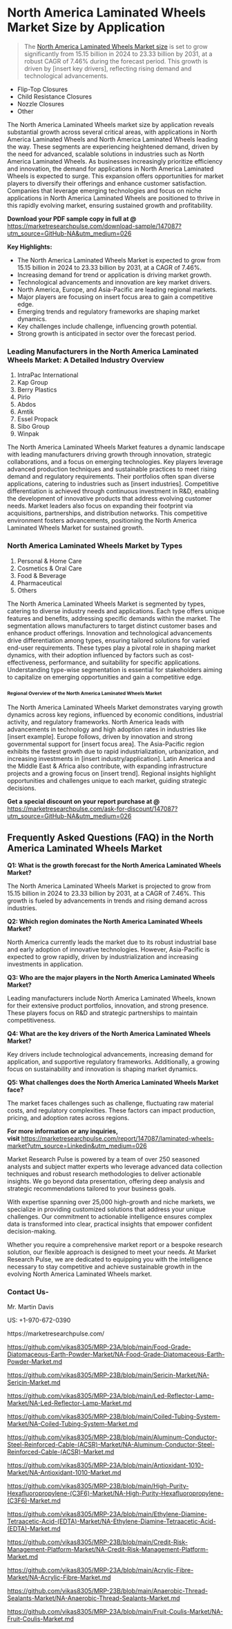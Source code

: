 <h1>North America Laminated Wheels Market&nbsp;Size by Application</h1><blockquote><p>The <a href="https://marketresearchpulse.com/download-sample/147087?utm_source=GitHub-NA&amp;utm_medium=026">North America Laminated Wheels Market size</a> is set to grow significantly from 15.15 billion in 2024 to 23.33 billion by 2031, at a robust CAGR of 7.46% during the forecast period. This growth is driven by [insert key drivers], reflecting rising demand and technological advancements.</p></blockquote><ul><li>Flip-Top Closures<li> Child Resistance Closures<li> Nozzle Closures<li> Other</li></ul><p>The North America Laminated Wheels market size by application reveals substantial growth across several critical areas, with applications in North America Laminated Wheels and North America Laminated Wheels leading the way. These segments are experiencing heightened demand, driven by the need for advanced, scalable solutions in industries such as North America Laminated Wheels. As businesses increasingly prioritize efficiency and innovation, the demand for applications in North America Laminated Wheels is expected to surge. This expansion offers opportunities for market players to diversify their offerings and enhance customer satisfaction. Companies that leverage emerging technologies and focus on niche applications in North America Laminated Wheels are positioned to thrive in this rapidly evolving market, ensuring sustained growth and profitability.</p><p><strong>Download your PDF sample copy in full at @ </strong><a href="https://marketresearchpulse.com/download-sample/147087?utm_source=GitHub-NA&amp;utm_medium=026">https://marketresearchpulse.com/download-sample/147087?utm_source=GitHub-NA&amp;utm_medium=026</a></p><p><strong>Key Highlights: </strong></p><ul><li>The North America Laminated Wheels Market is expected to grow from 15.15 billion in 2024 to 23.33 billion by 2031, at a CAGR of 7.46%.</li><li>Increasing demand for trend or application is driving market growth.</li><li>Technological advancements and innovation are key market drivers.</li><li>North America, Europe, and Asia-Pacific are leading regional markets.</li><li>Major players are focusing on insert focus area to gain a competitive edge.</li><li>Emerging trends and regulatory frameworks are shaping market dynamics.</li><li>Key challenges include challenge, influencing growth potential.</li><li>Strong growth is anticipated in sector over the forecast period.</li></ul><h3>Leading Manufacturers in the North America Laminated Wheels Market: A Detailed Industry Overview</h3><ol><li>IntraPac International</li><li>Kap Group</li><li>Berry Plastics</li><li>Pirlo</li><li>Abdos</li><li>Amtik</li><li>Essel Propack</li><li>Sibo Group</li><li>Winpak</li></ol><div class="flex max-w-full flex-col flex-grow"><div class="min-h-8 text-message flex w-full flex-col items-end gap-2 whitespace-normal break-words [.text-message+&amp;]:mt-5" dir="auto" data-message-author-role="assistant" data-message-id="fd8432e4-4910-450d-b182-61b7bfb0a01f" data-message-model-slug="gpt-4o"><div class="flex w-full flex-col gap-1 empty:hidden first:pt-[3px]"><div class="markdown prose w-full break-words dark:prose-invert light"><p>The North America Laminated Wheels Market features a dynamic landscape with leading manufacturers driving growth through innovation, strategic collaborations, and a focus on emerging technologies. Key players leverage advanced production techniques and sustainable practices to meet rising demand and regulatory requirements. Their portfolios often span diverse applications, catering to industries such as [insert industries]. Competitive differentiation is achieved through continuous investment in R&amp;D, enabling the development of innovative products that address evolving customer needs. Market leaders also focus on expanding their footprint via acquisitions, partnerships, and distribution networks. This competitive environment fosters advancements, positioning the North America Laminated Wheels Market for sustained growth.</p></div></div></div></div><h3>North America Laminated Wheels Market by Types</h3><ol><li>Personal & Home Care<li> Cosmetics & Oral Care<li> Food & Beverage<li> Pharmaceutical<li> Others</li></ol><div class="flex max-w-full flex-col flex-grow"><div class="min-h-8 text-message flex w-full flex-col items-end gap-2 whitespace-normal break-words [.text-message+&amp;]:mt-5" dir="auto" data-message-author-role="assistant" data-message-id="084470be-0bb7-4664-bddf-5156b4f41249" data-message-model-slug="gpt-4o-mini"><div class="flex w-full flex-col gap-1 empty:hidden first:pt-[3px]"><div class="markdown prose w-full break-words dark:prose-invert light"><p>The North America Laminated Wheels Market is segmented by types, catering to diverse industry needs and applications. Each type offers unique features and benefits, addressing specific demands within the market. The segmentation allows manufacturers to target distinct customer bases and enhance product offerings. Innovation and technological advancements drive differentiation among types, ensuring tailored solutions for varied end-user requirements. These types play a pivotal role in shaping market dynamics, with their adoption influenced by factors such as cost-effectiveness, performance, and suitability for specific applications. Understanding type-wise segmentation is essential for stakeholders aiming to capitalize on emerging opportunities and gain a competitive edge.</p></div></div></div></div><h3><span style="font-size: 11px;">Regional Overview of the North America Laminated Wheels Market</span></h3><div class="flex max-w-full flex-col flex-grow"><div class="min-h-8 text-message flex w-full flex-col items-end gap-2 whitespace-normal break-words [.text-message+&amp;]:mt-5" dir="auto" data-message-author-role="assistant" data-message-id="e9038762-ce64-4e30-91c9-9bd413514231" data-message-model-slug="gpt-4o-mini"><div class="flex w-full flex-col gap-1 empty:hidden first:pt-[3px]"><div class="markdown prose w-full break-words dark:prose-invert light"><p>The North America Laminated Wheels Market demonstrates varying growth dynamics across key regions, influenced by economic conditions, industrial activity, and regulatory frameworks. North America leads with advancements in technology and high adoption rates in industries like [insert example]. Europe follows, driven by innovation and strong governmental support for [insert focus area]. The Asia-Pacific region exhibits the fastest growth due to rapid industrialization, urbanization, and increasing investments in [insert industry/application]. Latin America and the Middle East &amp; Africa also contribute, with expanding infrastructure projects and a growing focus on [insert trend]. Regional insights highlight opportunities and challenges unique to each market, guiding strategic decisions.</p></div></div></div></div><p><strong>Get a special discount on your report purchase at @ </strong><a href="https://marketresearchpulse.com/ask-for-discount/147087?utm_source=GitHub-NA&amp;utm_medium=026">https://marketresearchpulse.com/ask-for-discount/147087?utm_source=GitHub-NA&amp;utm_medium=026</a></p><h2>Frequently Asked Questions (FAQ) in the North America Laminated Wheels Market</h2><p><strong>Q1: What is the growth forecast for the North America Laminated Wheels Market?</strong></p><p>The North America Laminated Wheels Market is projected to grow from 15.15 billion in 2024 to 23.33 billion by 2031, at a CAGR of 7.46%. This growth is fueled by advancements in trends and rising demand across industries.</p><p><strong>Q2: Which region dominates the North America Laminated Wheels Market?</strong></p><p>North America currently leads the market due to its robust industrial base and early adoption of innovative technologies. However, Asia-Pacific is expected to grow rapidly, driven by industrialization and increasing investments in application.</p><p><strong>Q3: Who are the major players in the North America Laminated Wheels Market?</strong></p><p>Leading manufacturers include North America Laminated Wheels, known for their extensive product portfolios, innovation, and strong presence. These players focus on R&amp;D and strategic partnerships to maintain competitiveness.</p><p><strong>Q4: What are the key drivers of the North America Laminated Wheels Market?</strong></p><p>Key drivers include technological advancements, increasing demand for application, and supportive regulatory frameworks. Additionally, a growing focus on sustainability and innovation is shaping market dynamics.</p><p><strong>Q5: What challenges does the North America Laminated Wheels Market face?</strong></p><p>The market faces challenges such as challenge, fluctuating raw material costs, and regulatory complexities. These factors can impact production, pricing, and adoption rates across regions.</p><p><strong>For more information or any inquiries, visit&nbsp;</strong><a href="https://marketresearchpulse.com/report/147087/laminated-wheels-market?utm_source=Linkedin&utm_medium=026">https://marketresearchpulse.com/report/147087/laminated-wheels-market?utm_source=Linkedin&utm_medium=026</a></p><p>Market Research Pulse is powered by a team of over 250 seasoned analysts and subject matter experts who leverage advanced data collection techniques and robust research methodologies to deliver actionable insights. We go beyond data presentation, offering deep analysis and strategic recommendations tailored to your business goals.</p><p>With expertise spanning over 25,000 high-growth and niche markets, we specialize in providing customized solutions that address your unique challenges. Our commitment to actionable intelligence ensures complex data is transformed into clear, practical insights that empower confident decision-making.</p><p>Whether you require a comprehensive market report or a bespoke research solution, our flexible approach is designed to meet your needs. At Market Research Pulse, we are dedicated to equipping you with the intelligence necessary to stay competitive and achieve sustainable growth in the evolving North America Laminated Wheels market.</p><h3><strong>Contact Us-</strong></h3><p>Mr. Martin Davis</p><p>US: +1-970-672-0390</p><p>https://marketresearchpulse.com/</p><p><a href="https://github.com/vikas8305/MRP-23A/blob/main/Food-Grade-Diatomaceous-Earth-Powder-Market/NA-Food-Grade-Diatomaceous-Earth-Powder-Market.md">https://github.com/vikas8305/MRP-23A/blob/main/Food-Grade-Diatomaceous-Earth-Powder-Market/NA-Food-Grade-Diatomaceous-Earth-Powder-Market.md</a></p><p><a href="https://github.com/vikas8305/MRP-23B/blob/main/Sericin-Market/NA-Sericin-Market.md">https://github.com/vikas8305/MRP-23B/blob/main/Sericin-Market/NA-Sericin-Market.md</a></p><p><a href="https://github.com/vikas8305/MRP-23A/blob/main/Led-Reflector-Lamp-Market/NA-Led-Reflector-Lamp-Market.md">https://github.com/vikas8305/MRP-23A/blob/main/Led-Reflector-Lamp-Market/NA-Led-Reflector-Lamp-Market.md</a></p><p><a href="https://github.com/vikas8305/MRP-23B/blob/main/Coiled-Tubing-System-Market/NA-Coiled-Tubing-System-Market.md">https://github.com/vikas8305/MRP-23B/blob/main/Coiled-Tubing-System-Market/NA-Coiled-Tubing-System-Market.md</a></p><p><a href="https://github.com/vikas8305/MRP-23B/blob/main/Aluminum-Conductor-Steel-Reinforced-Cable-(ACSR)-Market/NA-Aluminum-Conductor-Steel-Reinforced-Cable-(ACSR)-Market.md">https://github.com/vikas8305/MRP-23B/blob/main/Aluminum-Conductor-Steel-Reinforced-Cable-(ACSR)-Market/NA-Aluminum-Conductor-Steel-Reinforced-Cable-(ACSR)-Market.md</a></p><p><a href="https://github.com/vikas8305/MRP-23A/blob/main/Antioxidant-1010-Market/NA-Antioxidant-1010-Market.md">https://github.com/vikas8305/MRP-23A/blob/main/Antioxidant-1010-Market/NA-Antioxidant-1010-Market.md</a></p><p><a href="https://github.com/vikas8305/MRP-23B/blob/main/High-Purity-Hexafluoropropylene-(C3F6)-Market/NA-High-Purity-Hexafluoropropylene-(C3F6)-Market.md">https://github.com/vikas8305/MRP-23B/blob/main/High-Purity-Hexafluoropropylene-(C3F6)-Market/NA-High-Purity-Hexafluoropropylene-(C3F6)-Market.md</a></p><p><a href="https://github.com/vikas8305/MRP-23A/blob/main/Ethylene-Diamine-Tetraacetic-Acid-(EDTA)-Market/NA-Ethylene-Diamine-Tetraacetic-Acid-(EDTA)-Market.md">https://github.com/vikas8305/MRP-23A/blob/main/Ethylene-Diamine-Tetraacetic-Acid-(EDTA)-Market/NA-Ethylene-Diamine-Tetraacetic-Acid-(EDTA)-Market.md</a></p><p><a href="https://github.com/vikas8305/MRP-23B/blob/main/Credit-Risk-Management-Platform-Market/NA-Credit-Risk-Management-Platform-Market.md">https://github.com/vikas8305/MRP-23B/blob/main/Credit-Risk-Management-Platform-Market/NA-Credit-Risk-Management-Platform-Market.md</a></p><p><a href="https://github.com/vikas8305/MRP-23A/blob/main/Acrylic-Fibre-Market/NA-Acrylic-Fibre-Market.md">https://github.com/vikas8305/MRP-23A/blob/main/Acrylic-Fibre-Market/NA-Acrylic-Fibre-Market.md</a></p><p><a href="https://github.com/vikas8305/MRP-23B/blob/main/Anaerobic-Thread-Sealants-Market/NA-Anaerobic-Thread-Sealants-Market.md">https://github.com/vikas8305/MRP-23B/blob/main/Anaerobic-Thread-Sealants-Market/NA-Anaerobic-Thread-Sealants-Market.md</a></p><p><a href="https://github.com/vikas8305/MRP-23A/blob/main/Fruit-Coulis-Market/NA-Fruit-Coulis-Market.md">https://github.com/vikas8305/MRP-23A/blob/main/Fruit-Coulis-Market/NA-Fruit-Coulis-Market.md</a></p>
